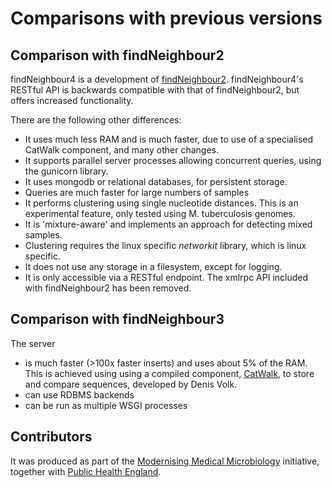 
Comparisons with previous versions 
==================================================

## Comparison with findNeighbour2
findNeighbour4 is a development of [findNeighbour2](https://github.com/davidhwyllie/findNeighbour2).
findNeighbour4's RESTful API is backwards compatible with that of findNeighbour2, but offers increased functionality.  

There are the following other differences:
* It uses much less RAM and is much faster, due to use of a specialised CatWalk component, and many other changes.  
* It supports parallel server processes allowing concurrent queries, using the gunicorn library.
* It uses mongodb or relational databases, for persistent storage.
* Queries are much faster for large numbers of samples
* It performs clustering using single nucleotide distances.  This is an experimental feature, only tested using M. tuberculosis genomes.
* It is 'mixture-aware' and implements an approach for detecting mixed samples.
* Clustering requires the linux specific *networkit* library, which is linux specific.
* It does not use any storage in a filesystem, except for logging.
* It is only accessible via a RESTful endpoint.  The xmlrpc API included with findNeighbour2 has been removed.

## Comparison with findNeighbour3
The server 
- is much faster (>100x faster inserts) and uses about 5% of the RAM.  This is achieved using using a compiled component, [CatWalk](https://github.com/dvolk/catwalk.git), to store and compare sequences, developed by Denis Volk.
- can use RDBMS backends
- can be run as multiple WSGI processes


## Contributors
It was produced as part of the [Modernising Medical Microbiology](http://modmedmicro.nsms.ox.ac.uk/) initiative, together with [Public Health England](https://www.gov.uk/government/organisations/public-health-england).

